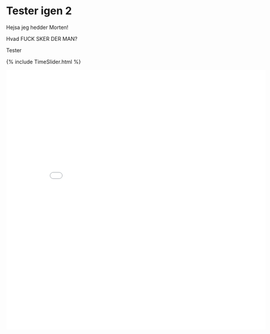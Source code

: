 # Tester igen 2

Hejsa jeg hedder Morten!

Hvad FUCK SKER DER MAN?

Tester

{% include TimeSlider.html %}

<iframe src="/images/TimeSlider.html" style="border:none;height:700px;width:700px;"/>
